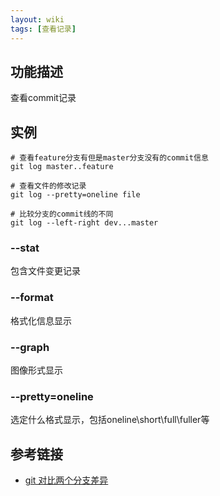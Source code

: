 ```yaml
---
layout: wiki
tags: [查看记录]
---
```


## 功能描述

查看commit记录

## 实例

```shell
# 查看feature分支有但是master分支没有的commit信息
git log master..feature

# 查看文件的修改记录
git log --pretty=oneline file

# 比较分支的commit线的不同
git log --left-right dev...master
```

### --stat

包含文件变更记录

### --format

格式化信息显示

### --graph

图像形式显示

### --pretty=oneline

选定什么格式显示，包括oneline\short\full\fuller等


## 参考链接

* [git 对比两个分支差异](https://blog.csdn.net/u011240877/article/details/52586664)
